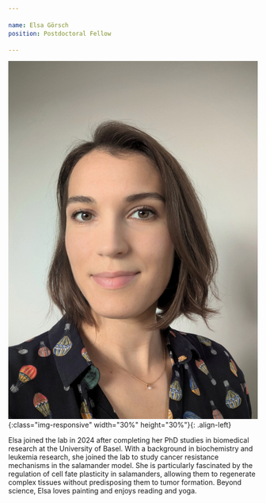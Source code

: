 ```yaml
---

name: Elsa Görsch
position: Postdoctoral Fellow

---
```


![image-left](../assets/images/Elsa.jpg){:class="img-responsive" width="30%" height="30%"}{: .align-left}

<p>Elsa joined the lab in 2024 after completing her PhD studies in biomedical research at the University of Basel. With a background in biochemistry and leukemia research, she joined the lab to study cancer resistance mechanisms in the salamander model. She is particularly fascinated by the regulation of cell fate plasticity in salamanders, allowing them to regenerate complex tissues without predisposing them to tumor formation. Beyond science, Elsa loves painting and enjoys reading and yoga.</p>
